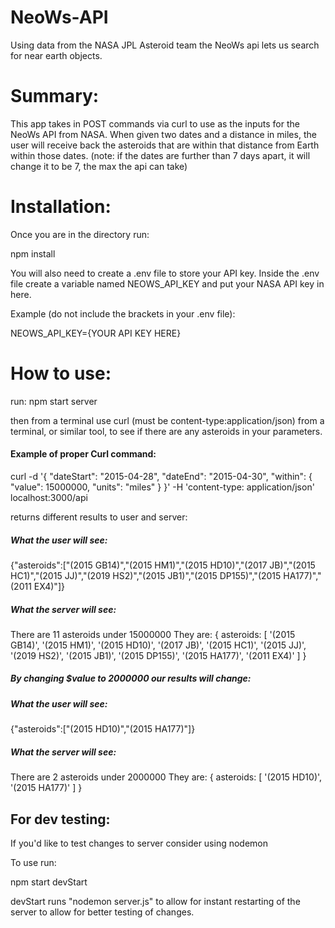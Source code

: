 # NeoWs-API
 Using data from the NASA JPL Asteroid team the NeoWs api lets us search for near earth objects.

# Summary:
This app takes in POST commands via curl to use as the inputs for the NeoWs API from NASA. When given two dates and a distance in miles, the user will receive back the asteroids that are within that distance from Earth within those dates. (note: if the dates are further than 7 days apart, it will change it to be 7, the max the api can take)

# Installation:

Once you are in the directory run:

npm install

You will also need to create a .env file to store your API key. Inside the .env file create a variable named NEOWS_API_KEY and put your NASA API key in here.

Example (do not include the brackets in your .env file):

NEOWS_API_KEY={YOUR API KEY HERE}

# How to use:
run:
npm start server

then from a terminal use curl (must be content-type:application/json) from a terminal, or similar tool, to see if there are any asteroids in your parameters. 

#### Example of proper Curl command:

curl -d '{   "dateStart": "2015-04-28",   "dateEnd": "2015-04-30",   "within": {     "value": 15000000,     "units": "miles"   } }' -H 'content-type: application/json' localhost:3000/api

returns different results to user and server:
##### What the user will see: 
{"asteroids":["(2015 GB14)","(2015 HM1)","(2015 HD10)","(2017 JB)","(2015 HC1)","(2015 JJ)","(2019 HS2)","(2015 JB1)","(2015 DP155)","(2015 HA177)","(2011 EX4)"]}

##### What the server will see:
There are 11 asteroids under 15000000
They are: 
{
  asteroids: [
    '(2015 GB14)',  '(2015 HM1)',
    '(2015 HD10)',  '(2017 JB)',
    '(2015 HC1)',   '(2015 JJ)',
    '(2019 HS2)',   '(2015 JB1)',
    '(2015 DP155)', '(2015 HA177)',
    '(2011 EX4)'
  ]
}

##### By changing $value to 2000000 our results will change:

##### What the user will see: 

{"asteroids":["(2015 HD10)","(2015 HA177)"]} 

##### What the server will see:

There are 2 asteroids under 2000000
They are: 
{ asteroids: [ '(2015 HD10)', '(2015 HA177)' ] }



## For dev testing: 
If you'd like to test changes to server consider using nodemon

To use run:

npm start devStart

devStart runs "nodemon server.js" to allow for instant restarting of the server to allow for better testing of changes.
